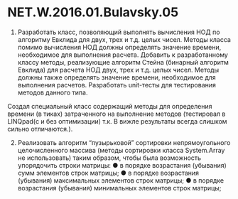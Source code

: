 # NET.W.2016.01.Bulavsky.05
1. Разработать класс, позволяющий выполнять вычисления НОД по алгоритму
Евклида для двух, трех и т.д. целых чисел. Методы класса помимо
вычисления НОД должны определять значение времени, необходимое для
выполнения расчета. Добавить к разработанному классу методы, реализующие
алгоритм Стейна (бинарный алгоритм Евклида) для расчета НОД двух, трех и
т.д. целых чисел. Методы должны также определять значение времени, необходимое для выполнения
расчетов. Разработать unit-тесты для тестирования методов данного типа.

Создал специальный класс содержащий методы для определения времени (в тиках) затраченного
на выполнение методов (тестировал в  LINQpad(с и без оптимизации) т.к. В вижле результаты всегда слишком сильно отличаются.).

2. Реализовать алгоритм “пузырьковой” сортировки непрямоугольного
целочисленного массива (методы сортировки класса System.Array не
использовать) таким образом, чтобы была возможность упорядочить строки
матрицы:
● в порядке возрастания (убывания) сумм элементов строк матрицы;
● в порядке возрастания (убывания) максимальных элементов строк
матрицы;
● в порядке возрастания (убывания) минимальных элементов строк матрицы;
